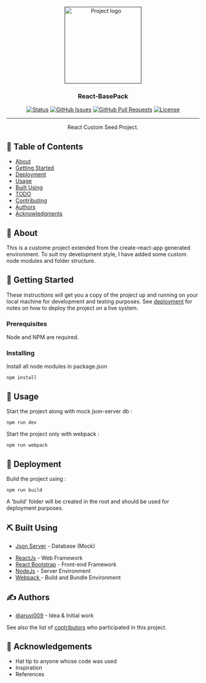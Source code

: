 <p align="center">
  <a href="" rel="noopener">
 <img width=200px height=200px src="https://i.imgur.com/6wj0hh6.jpg" alt="Project logo"></a>
</p>

<h3 align="center">React-BasePack</h3>

<div align="center">

[![Status](https://img.shields.io/badge/status-active-success.svg)]()
[![GitHub Issues](https://img.shields.io/github/issues/kylelobo/The-Documentation-Compendium.svg)](https://github.com/kylelobo/The-Documentation-Compendium/issues)
[![GitHub Pull Requests](https://img.shields.io/github/issues-pr/kylelobo/The-Documentation-Compendium.svg)](https://github.com/kylelobo/The-Documentation-Compendium/pulls)
[![License](https://img.shields.io/badge/license-MIT-blue.svg)](/LICENSE)

</div>

---

<p align="center"> React Custom Seed Project.
    <br> 
</p>

## 📝 Table of Contents

- [About](#about)
- [Getting Started](#getting_started)
- [Deployment](#deployment)
- [Usage](#usage)
- [Built Using](#built_using)
- [TODO](../TODO.md)
- [Contributing](../CONTRIBUTING.md)
- [Authors](#authors)
- [Acknowledgments](#acknowledgement)

## 🧐 About <a name = "about"></a>

This is a custome project extended from the create-react-app generated environment. To suit my development style, I have added some custom node modules and folder structure. 

## 🏁 Getting Started <a name = "getting_started"></a>

These instructions will get you a copy of the project up and running on your local machine for development and testing purposes. See [deployment](#deployment) for notes on how to deploy the project on a live system.

### Prerequisites

Node and NPM are required.

### Installing

Install all node modules in package.json

```
npm install
```

<!-- 
## 🔧 Running the tests <a name = "tests"></a>

Explain how to run the automated tests for this system.

### Break down into end to end tests

Explain what these tests test and why

```
Give an example
```

### And coding style tests

Explain what these tests test and why

```
Give an example
``` -->

## 🎈 Usage <a name="usage"></a>

Start the project along with mock json-server db : 

```
npm run dev
```

Start the project only with webpack : 

```
npm run webpack
```

## 🚀 Deployment <a name = "deployment"></a>


Build the project using : 

```
npm run build
```

A 'build' folder will be created in the root and should be used for deployment purposes.

## ⛏️ Built Using <a name = "built_using"></a>

<!-- - [MongoDB](https://www.mongodb.com/) - Database -->
- [Json Server](https://www.npmjs.com/package/json-server) - Database (Mock)
<!-- - [Express](https://expressjs.com/) - Server Framework -->
<!-- - [VueJs](https://vuejs.org/) - Web Framework -->
- [ReactJs](https://reactjs.org/) - Web Framework
- [React Bootstrap](https://react-bootstrap.github.io) - Front-end Framework
- [NodeJs](https://nodejs.org/en/) - Server Environment
- [Webpack ](https://webpack.js.org/) - Build and Bundle Environment

## ✍️ Authors <a name = "authors"></a>

- [@aruvi009](https://github.com/aruvi009) - Idea & Initial work

See also the list of [contributors](https://github.com/aruvi009/React-BasePack/graphs/contributors) who participated in this project.

## 🎉 Acknowledgements <a name = "acknowledgement"></a>

- Hat tip to anyone whose code was used
- Inspiration
- References
